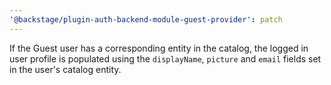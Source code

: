 ```yaml
---
'@backstage/plugin-auth-backend-module-guest-provider': patch
---
```


If the Guest user has a corresponding entity in the catalog, the logged in user profile is populated using the `displayName`, `picture` and `email` fields set in the user's catalog entity.
